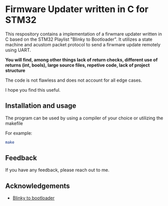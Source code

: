 
# Firmware Updater written in C for STM32

This respository contains a implementation of a firwmare updater written in C based on the STM32 Playlist "Blinky to Bootloader". It utilizes a state machine and acustom packet protocol to send a firwmare update remotely using UART.

**You will find, among other things lack of return checks, different use of returns (int, bools), large source files, repetive code, lack of project structure**

The code is not flawless and does not account for all edge cases.


I hope you find this useful.


## Installation  and usage

The program can be used by using a compiler of your choice or utilizing the makefile

For example:

```bash
make
```
    
## Feedback

If you have any feedback, please reach out to me.


## Acknowledgements

 - [Blinky to bootloader](https://www.youtube.com/watch?v=uQQsDWLRDuI&list=PLP29wDx6QmW7HaCrRydOnxcy8QmW0SNdQ)

